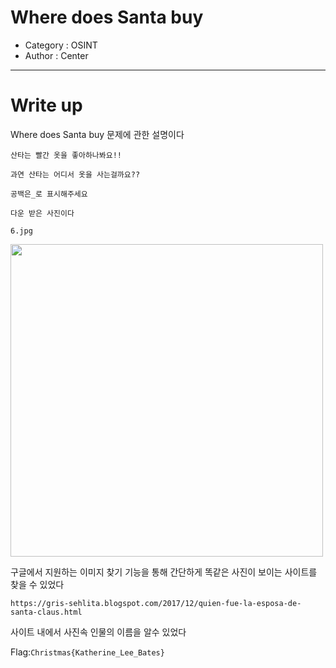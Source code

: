 # Where does Santa buy
- Category : OSINT
- Author : Center

<hr>

# Write up

Where does Santa buy 문제에 관한 설명이다

```
산타는 빨간 옷을 좋아하나봐요!!

과연 산타는 어디서 옷을 사는걸까요??

공백은_로 표시해주세요

다운 받은 사진이다

6.jpg
```

<img width="500" src="https://user-images.githubusercontent.com/90122834/146727218-9d286913-cdeb-41c4-a1a0-85ba255cf20c.JPG">

구글에서 지원하는 이미지 찾기 기능을 통해 간단하게 똑같은 사진이 보이는 사이트를 찾을 수 있었다

```https://gris-sehlita.blogspot.com/2017/12/quien-fue-la-esposa-de-santa-claus.html```

사이트 내에서 사진속 인물의 이름을 알수 있었다

Flag:```Christmas{Katherine_Lee_Bates}```
